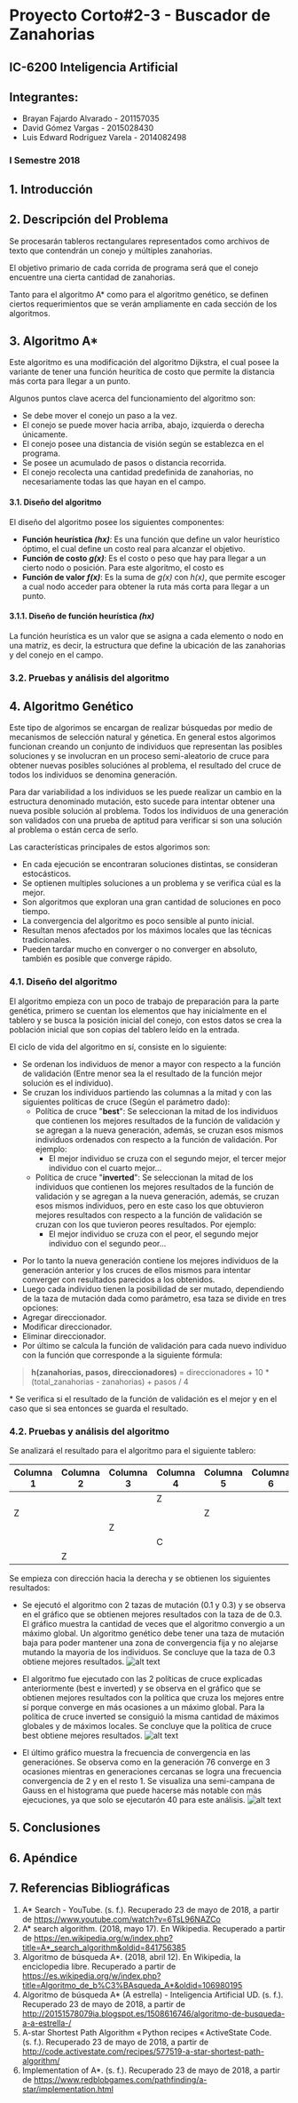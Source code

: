 # Proyecto Corto#2-3 - Buscador de Zanahorias
## IC-6200 Inteligencia Artificial
## Integrantes:

* Brayan Fajardo Alvarado - 201157035
* David Gómez Vargas - 2015028430
* Luis Edward Rodríguez Varela - 2014082498



### I Semestre 2018</h3>


## 1. Introducción

## 2. Descripción del Problema

Se procesarán tableros rectangulares representados como archivos de texto que contendrán un conejo y múltiples zanahorias.

El objetivo primario de cada corrida de programa será que el conejo encuentre una cierta cantidad de zanahorias.

Tanto para el algoritmo A* como para el algoritmo genético, se definen ciertos requerimientos que se verán ampliamente en cada sección de los algoritmos.

## 3. Algoritmo A*

Este algoritmo es una modificación del algoritmo Dijkstra, el cual posee la variante de tener una función heurítica de costo que permite la distancia más corta para llegar a un punto.

Algunos puntos clave acerca del funcionamiento del algoritmo son:


* Se debe mover el conejo un paso a la vez.
* El conejo se puede mover hacia arriba, abajo, izquierda o derecha únicamente.
* El conejo posee una distancia de visión según se establezca en el programa.
* Se posee un acumulado de pasos o distancia recorrida.
* El conejo recolecta una cantidad predefinida de zanahorias, no necesariamente todas las que hayan en el campo.



#### 3.1. Diseño del algoritmo
El diseño del algoritmo posee los siguientes componentes:

* **Función heurística _(hx)_**: Es una función que define un valor heurístico óptimo, el cual define un costo real para alcanzar el objetivo.
* **Función de costo _g(x)_**: Es el costo o peso que hay para llegar a un cierto nodo o posición. Para este algoritmo, el costo es
* **Función de valor _f(x)_**: Es la suma de _g(x)_ con _h(x)_, que permite escoger a cual nodo acceder para obtener la ruta más corta para llegar a un punto.


#### 3.1.1. Diseño de función heurística _(hx)_
La función heurística es un valor que se asigna a cada elemento o nodo en una matriz, es decir, la estructura que define la ubicación de las zanahorias y del conejo en el campo.




### 3.2. Pruebas y análisis del algoritmo


## 4. Algoritmo Genético

Este tipo de algorimos se encargan de realizar búsquedas por medio de mecanismos de selección natural y génetica. En general estos algorimos funcionan creando un conjunto de individuos que representan las posibles soluciones y se involucran en un proceso semi-aleatorio de cruce para obtener nuevas posibles soluciónes al problema, el resultado del cruce de todos los individuos se denomina generación.

Para dar variabilidad a los individuos se les puede realizar un cambio en la estructura denominado mutación, esto sucede para intentar obtener una nueva posible solución al problema. Todos los individuos de una generación son validados con una prueba de aptitud para verificar si son una solución al problema o están cerca de serlo.

Las características principales de estos algorimos son:

* En cada ejecución se encontraran soluciones distintas, se consideran estocásticos.
* Se optienen multiples soluciones a un problema y se verifica cúal es la mejor.
* Son algoritmos que exploran una gran cantidad de soluciones en poco tiempo.
* La convergencia del algoritmo es poco sensible al punto inicial.
* Resultan menos afectados por los máximos locales que las técnicas tradicionales.
* Pueden tardar mucho en converger o no converger en absoluto, también es posible que converge rápido.


### 4.1. Diseño del algoritmo
El algoritmo empieza con un poco de trabajo de preparación para la parte genética, primero se cuentan los elementos que hay inicialmente en el tablero y se busca la posición inicial del conejo, con estos datos se crea la población inicial que son copias del tablero leído en la entrada.

El ciclo de vida del algoritmo en sí, consiste en lo siguiente:

* Se ordenan los individuos de menor a mayor con respecto a la función de validación (Entre menor sea la el resultado de la función mejor solución es el individuo).
* Se cruzan los individuos partiendo las columnas a la mitad y con las siguientes políticas de cruce (Según el parámetro dado):
  - Política de cruce "**best**": Se seleccionan la mitad de los individuos que contienen los mejores resultados de la función de validación y se agregan a la nueva generación, además, se cruzan esos mismos individuos ordenados con respecto a la función de validación. Por ejemplo:
    -  El mejor individuo se cruza con el segundo mejor, el tercer mejor individuo con el cuarto mejor...
  - Política de cruce "**inverted**": Se seleccionan la mitad de los individuos que contienen los mejores resultados de la función de validación y se agregan a la nueva generación, además, se cruzan esos mismos individuos, pero en este caso los que obtuvieron mejores resultados con respecto a la función de validación se cruzan con los que tuvieron peores resultados. Por ejemplo:
    -  El mejor individuo se cruza con el peor, el segundo mejor individuo con el segundo peor...
- Por lo tanto la nueva generación contiene los mejores individuos de la generación anterior y los cruces de ellos mismos para intentar converger con resultados parecidos a los obtenidos.
-  Luego cada individuo tienen la posibilidad de ser mutado, dependiendo de la taza de mutación dada como parámetro, esa taza se divide en tres opciones:
  - Agregar direccionador.
  - Modificar direccionador.
  - Eliminar direccionador.
- Por último se calcula la función de validación para cada nuevo individuo con la función que corresponde a la siguiente fórmula:
<blockquote>
<p><strong>h(zanahorias, pasos, direccionadores)</strong> = direccionadores + 10 * (total_zanahorias - zanahorias) + pasos / 4
</blockquote>
* Se verifica si el resultado de la función de validación es el mejor y en el caso que si sea entonces se guarda el resultado.

### 4.2. Pruebas y análisis del algoritmo
Se analizará el resultado para el algoritmo para el siguiente tablero:

Columna 1 | Columna 2 | Columna 3 | Columna 4 | Columna 5 | Columna 6
-- | --  | --  | --  | --  | --
| | | |Z|  
|Z| | | |Z
| | |Z| | 
| | | |C| 
| |Z| | | 

Se empieza con dirección hacia la derecha y se obtienen los siguientes resultados:
* Se ejecutó el algoritmo con 2 tazas de mutación (0.1 y 0.3) y se observa en el gráfico que se obtienen mejores resultados con la taza de de 0.3. El gráfico muestra la cantidad de veces que el algoritmo convergio a un máximo global. Un algoritmo genético debe tener una taza de mutación baja para poder mantener una zona de convergencia fija y no alejarse mutando la mayoria de los individuos. Se concluye que la taza de 0.3 obtiene mejores resultados.
![alt text](images/genetico1.PNG "Resultados del algoritmo genético con diferentes tazas de mutación")

* El algoritmo fue ejecutado con las 2 políticas de cruce explicadas anteriormente (best e inverted) y se observa en el gráfico que se obtienen mejores resultados con la política que cruza los mejores entre sí porque converge en más ocasiones a un máximo global. Para la política de cruce inverted se consiguió la misma cantidad de máximos globales y de máximos locales. Se concluye que la política de cruce best obtiene mejores resultados.
![alt text](images/genetico2.PNG "Resultados del algoritmo genético con diferentes políticas de cruce")


* El último gráfico muestra la frecuencia de convergencia en las generaciónes. Se observa como en la generación 76 converge en 3 ocasiones mientras en generaciones cercanas se logra una frecuencia convergencia de 2 y en el resto 1. Se visualiza una semi-campana de Gauss en el histograma que puede hacerse más notable con más ejecuciones, ya que solo se ejecutarón 40 para este análisis.
![alt text](images/genetico3.PNG "Resultados del algoritmo genético con frecuencias de convergencia por generación")


## 5. Conclusiones


## 6. Apéndice


## 7. Referencias Bibliográficas

1. A* Search - YouTube. (s. f.). Recuperado 23 de mayo de 2018, a partir de https://www.youtube.com/watch?v=6TsL96NAZCo
2. A* search algorithm. (2018, mayo 17). En Wikipedia. Recuperado a partir de https://en.wikipedia.org/w/index.php?title=A*_search_algorithm&oldid=841756385
3. Algoritmo de búsqueda A*. (2018, abril 12). En Wikipedia, la enciclopedia libre. Recuperado a partir de https://es.wikipedia.org/w/index.php?title=Algoritmo_de_b%C3%BAsqueda_A*&oldid=106980195
4. Algoritmo de búsqueda A* (A estrella) - Inteligencia Artificial UD. (s. f.). Recuperado 23 de mayo de 2018, a partir de http://20151578079ia.blogspot.es/1508616746/algoritmo-de-busqueda-a-a-estrella-/
5. A-star Shortest Path Algorithm « Python recipes « ActiveState Code. (s. f.). Recuperado 23 de mayo de 2018, a partir de http://code.activestate.com/recipes/577519-a-star-shortest-path-algorithm/
6. Implementation of A*. (s. f.). Recuperado 23 de mayo de 2018, a partir de https://www.redblobgames.com/pathfinding/a-star/implementation.html
